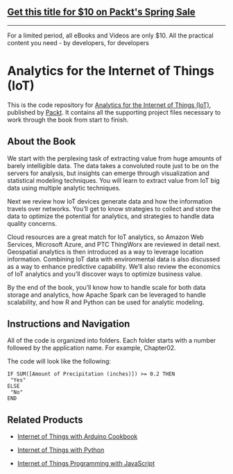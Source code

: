 ## [Get this title for $10 on Packt's Spring Sale](https://www.packt.com/B05911?utm_source=github&utm_medium=packt-github-repo&utm_campaign=spring_10_dollar_2022)
-----
For a limited period, all eBooks and Videos are only $10. All the practical content you need \- by developers, for developers

# Analytics for the Internet of Things (IoT)
This is the code repository for [Analytics for the Internet of Things (IoT)](https://www.packtpub.com/hardware-and-creative/analytics-internet-things-iot?utm_source=github&utm_medium=repository&utm_campaign=9781787120730), published by [Packt](https://www.packtpub.com/?utm_source=github). It contains all the supporting project files necessary to work through the book from start to finish.
## About the Book
We start with the perplexing task of extracting value from huge amounts of barely intelligible data. The data takes a convoluted route just to be on the servers for analysis, but insights can emerge through visualization and statistical modeling techniques. You will learn to extract value from IoT big data using multiple analytic techniques.

Next we review how IoT devices generate data and how the information travels over networks. You’ll get to know strategies to collect and store the data to optimize the potential for analytics, and strategies to handle data quality concerns.

Cloud resources are a great match for IoT analytics, so Amazon Web Services, Microsoft Azure, and PTC ThingWorx are reviewed in detail next. Geospatial analytics is then introduced as a way to leverage location information. Combining IoT data with environmental data is also discussed as a way to enhance predictive capability. We’ll also review the economics of IoT analytics and you’ll discover ways to optimize business value.

By the end of the book, you’ll know how to handle scale for both data storage and analytics, how Apache Spark can be leveraged to handle scalability, and how R and Python can be used for analytic modeling.

## Instructions and Navigation
All of the code is organized into folders. Each folder starts with a number followed by the application name. For example, Chapter02.



The code will look like the following:
```
IF SUM([Amount of Precipitation (inches)]) >= 0.2 THEN
 "Yes"
ELSE
 "No"
END
```



## Related Products
* [Internet of Things with Arduino Cookbook](https://www.packtpub.com/hardware-and-creative/internet-things-arduino-cookbook?utm_source=github&utm_medium=repository&utm_campaign=9781785286582)

* [Internet of Things with Python](https://www.packtpub.com/hardware-and-creative/internet-things-python?utm_source=github&utm_medium=repository&utm_campaign=9781785881381)

* [Internet of Things Programming with JavaScript](https://www.packtpub.com/web-development/internet-things-programming-javascript?utm_source=github&utm_medium=repository&utm_campaign=9781785888564)

